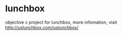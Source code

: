lunchbox
========

objective c project for lunchbox, more infomation, visit http://uslunchbox.com/uslunchbox/
